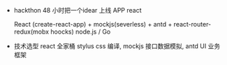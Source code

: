 -   hackthon 
    48 小时把一个idear 上线
    APP react

    React (create-react-app) + mockjs(severless) + antd + react-router-redux(mobx hoocks)
    node.js / Go

-   技术选型
    react 全家桶 stylus css 编译, mockjs 接口数据模拟, antd UI 业务框架